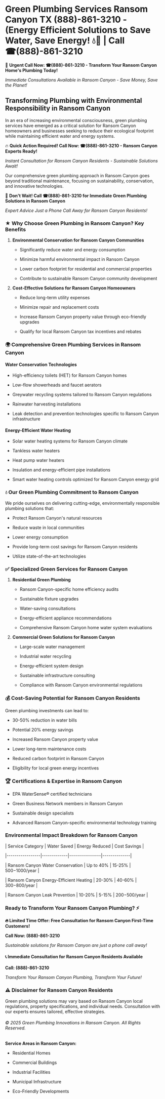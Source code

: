 # Green Plumbing Services Ransom Canyon TX (888)-861-3210 - (Energy Efficient Solutions to Save Water, Save Energy! 💧🌿 | Call ☎(888)-861-3210

🚨 **Urgent Call Now: ☎(888)-861-3210 - Transform Your Ransom Canyon Home's Plumbing Today!**
*Immediate Consultations Available in Ransom Canyon - Save Money, Save the Planet!*

## Transforming Plumbing with Environmental Responsibility in Ransom Canyon

In an era of increasing environmental consciousness, green plumbing services have emerged as a critical solution for Ransom Canyon homeowners and businesses seeking to reduce their ecological footprint while maintaining efficient water and energy systems. 

🔥 **Quick Action Required! Call Now: ☎(888)-861-3210 - Ransom Canyon Experts Ready!**
*Instant Consultation for Ransom Canyon Residents - Sustainable Solutions Await!*

Our comprehensive green plumbing approach in Ransom Canyon goes beyond traditional maintenance, focusing on sustainability, conservation, and innovative technologies.

🚨 **Don't Wait! Call ☎(888)-861-3210 for Immediate Green Plumbing Solutions in Ransom Canyon**
*Expert Advice Just a Phone Call Away for Ransom Canyon Residents!*

### ★ Why Choose Green Plumbing in Ransom Canyon? Key Benefits

1. **Environmental Conservation for Ransom Canyon Communities** 
   - Significantly reduce water and energy consumption
   - Minimize harmful environmental impact in Ransom Canyon
   - Lower carbon footprint for residential and commercial properties
   - Contribute to sustainable Ransom Canyon community development

2. **Cost-Effective Solutions for Ransom Canyon Homeowners** 
   - Reduce long-term utility expenses
   - Minimize repair and replacement costs
   - Increase Ransom Canyon property value through eco-friendly upgrades
   - Qualify for local Ransom Canyon tax incentives and rebates

### 🌍 Comprehensive Green Plumbing Services in Ransom Canyon

#### Water Conservation Technologies
- High-efficiency toilets (HET) for Ransom Canyon homes
- Low-flow showerheads and faucet aerators
- Greywater recycling systems tailored to Ransom Canyon regulations
- Rainwater harvesting installations
- Leak detection and prevention technologies specific to Ransom Canyon infrastructure

#### Energy-Efficient Water Heating
- Solar water heating systems for Ransom Canyon climate
- Tankless water heaters
- Heat pump water heaters
- Insulation and energy-efficient pipe installations
- Smart water heating controls optimized for Ransom Canyon energy grid

### 💧 Our Green Plumbing Commitment to Ransom Canyon

We pride ourselves on delivering cutting-edge, environmentally responsible plumbing solutions that:
- Protect Ransom Canyon's natural resources
- Reduce waste in local communities
- Lower energy consumption
- Provide long-term cost savings for Ransom Canyon residents
- Utilize state-of-the-art technologies

### ✅ Specialized Green Services for Ransom Canyon

1. **Residential Green Plumbing**
   - Ransom Canyon-specific home efficiency audits
   - Sustainable fixture upgrades
   - Water-saving consultations
   - Energy-efficient appliance recommendations
   - Comprehensive Ransom Canyon home water system evaluations

2. **Commercial Green Solutions for Ransom Canyon**
   - Large-scale water management
   - Industrial water recycling
   - Energy-efficient system design
   - Sustainable infrastructure consulting
   - Compliance with Ransom Canyon environmental regulations

### 💰 Cost-Saving Potential for Ransom Canyon Residents

Green plumbing investments can lead to:
- 30-50% reduction in water bills
- Potential 20% energy savings
- Increased Ransom Canyon property value
- Lower long-term maintenance costs
- Reduced carbon footprint in Ransom Canyon
- Eligibility for local green energy incentives

### 🏆 Certifications & Expertise in Ransom Canyon

- EPA WaterSense® certified technicians
- Green Business Network members in Ransom Canyon
- Sustainable design specialists
- Advanced Ransom Canyon-specific environmental technology training

### Environmental Impact Breakdown for Ransom Canyon

| Service Category | Water Saved | Energy Reduced | Cost Savings |
|-----------------|-------------|----------------|--------------|
| Ransom Canyon Water Conservation | Up to 40% | 15-25% | $500-$1000/year |
| Ransom Canyon Energy-Efficient Heating | 20-30% | 40-60% | $300-$800/year |
| Ransom Canyon Leak Prevention | 10-20% | 5-15% | $200-$500/year |

### Ready to Transform Your Ransom Canyon Plumbing? ⚡

**🔥 Limited Time Offer: Free Consultation for Ransom Canyon First-Time Customers!**

**Call Now: (888)-861-3210**
*Sustainable solutions for Ransom Canyon are just a phone call away!*

#### 📞 Immediate Consultation for Ransom Canyon Residents Available

**Call: (888)-861-3210**
*Transform Your Ransom Canyon Plumbing, Transform Your Future!*

### ⚠️ Disclaimer for Ransom Canyon Residents

Green plumbing solutions may vary based on Ransom Canyon local regulations, property specifications, and individual needs. Consultation with our experts ensures tailored, effective strategies.

###### © 2025 Green Plumbing Innovations in Ransom Canyon. All Rights Reserved.

**Service Areas in Ransom Canyon:** 
- Residential Homes
- Commercial Buildings
- Industrial Facilities
- Municipal Infrastructure
- Eco-Friendly Developments